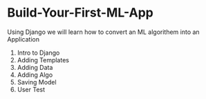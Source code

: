 # Build-Your-First-ML-App

Using Django we will learn how to convert an ML algorithem into an Application

1) Intro to Django
2) Adding Templates
3) Adding Data
4) Adding Algo
5) Saving Model
6) User Test

